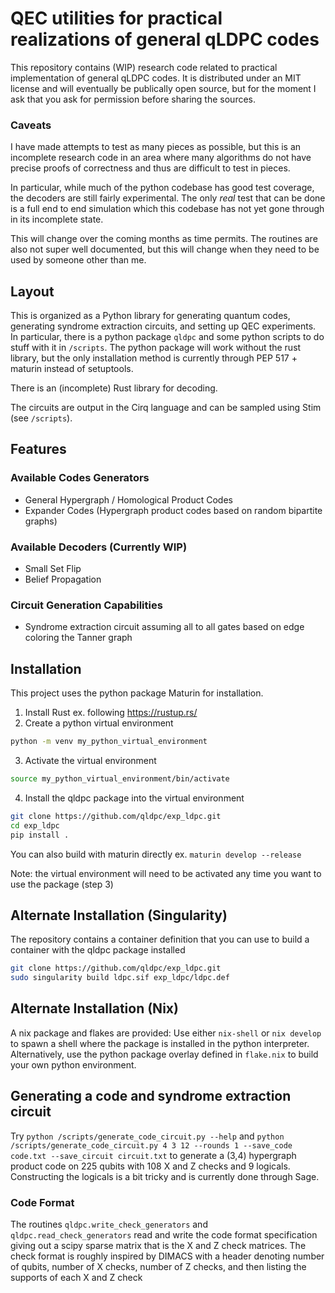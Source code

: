 # QEC utilities for practical realizations of general qLDPC codes

This repository contains (WIP) research code related to practical implementation of general qLDPC codes.
It is distributed under an MIT license and will eventually be publically open source, but for the moment I ask that you ask for permission before sharing the sources.

### Caveats
I have made attempts to test as many pieces as possible, but this is an incomplete research code in an area where many algorithms do not have precise proofs of correctness and thus are difficult to test in pieces.

In particular, while much of the python codebase has good test coverage, the decoders are still fairly experimental.
The only *real* test that can be done is a full end to end simulation which this codebase has not yet gone through in its incomplete state.

This will change over the coming months as time permits.
The routines are also not super well documented, but this will change when they need to be used by someone other than me.

## Layout
This is organized as a Python library for generating quantum codes, generating syndrome extraction circuits, and setting up QEC experiments.
In particular, there is a python package `qldpc` and some python scripts to do stuff with it in `/scripts`.
The python package will work without the rust library, but the only installation method is currently through PEP 517 + maturin instead of setuptools.

There is an (incomplete) Rust library for decoding.

The circuits are output in the Cirq language and can be sampled using Stim (see `/scripts`).

## Features
### Available Codes Generators
- General Hypergraph / Homological Product Codes
- Expander Codes (Hypergraph product codes based on random bipartite graphs)

### Available Decoders (Currently WIP)
- Small Set Flip
- Belief Propagation

### Circuit Generation Capabilities
- Syndrome extraction circuit assuming all to all gates based on edge coloring the Tanner graph

## Installation
This project uses the python package Maturin for installation.

1) Install Rust ex. following https://rustup.rs/
2) Create a python virtual environment
```bash
python -m venv my_python_virtual_environment
```
3) Activate the virtual environment
```bash
source my_python_virtual_environment/bin/activate
```

4) Install the qldpc package into the virtual environment
```bash
git clone https://github.com/qldpc/exp_ldpc.git
cd exp_ldpc
pip install .
```
You can also build with maturin directly ex. `maturin develop --release`


Note: the virtual environment will need to be activated any time you want to use the package (step 3)

## Alternate Installation (Singularity)
The repository contains a container definition that you can use to build a container with the qldpc package installed
```bash
git clone https://github.com/qldpc/exp_ldpc.git
sudo singularity build ldpc.sif exp_ldpc/ldpc.def
```

## Alternate Installation (Nix)
A nix package and flakes are provided:
Use either `nix-shell` or `nix develop` to spawn a shell where the package is installed in the python interpreter. 
Alternatively, use the python package overlay defined in `flake.nix` to build your own python environment.

## Generating a code and syndrome extraction circuit
Try `python /scripts/generate_code_circuit.py --help` and `python /scripts/generate_code_circuit.py 4 3 12 --rounds 1 --save_code code.txt --save_circuit circuit.txt`
to generate a (3,4) hypergraph product code on 225 qubits with 108 X and Z checks and 9 logicals.
Constructing the logicals is a bit tricky and is currently done through Sage.

### Code Format
The routines `qldpc.write_check_generators` and `qldpc.read_check_generators` read and write the code format specification giving out a scipy sparse matrix that is the X and Z check matrices.
The check format is roughly inspired by DIMACS with a header denoting number of qubits, number of X checks, number of Z checks, and then listing the supports of each X and Z check